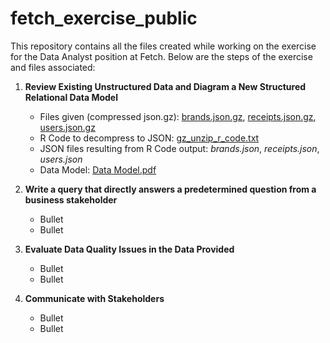# fetch_exercise_public
This repository contains all the files created while working on the exercise for the Data Analyst position at Fetch. Below are the steps of the exercise and files associated:

1. **Review Existing Unstructured Data and Diagram a New Structured Relational Data Model**
    * Files given (compressed json.gz): [brands.json.gz](https://github.com/bmbailey411/fetch_exercise_public/files/9668622/brands.json.gz), [receipts.json.gz](https://github.com/bmbailey411/fetch_exercise_public/files/9668626/receipts.json.gz), [users.json.gz](https://github.com/bmbailey411/fetch_exercise_public/files/9668632/users.json.gz)
    * R Code to decompress to JSON: [gz_unzip_r_code.txt](https://github.com/bmbailey411/fetch_exercise_public/files/9668639/gz_unzip_r_code.txt)
    * JSON files resulting from R Code output: *brands.json*, *receipts.json*, *users.json*
    * Data Model: [Data Model.pdf](https://github.com/bmbailey411/fetch_exercise_public/files/9668648/Data.Model.pdf)

2. **Write a query that directly answers a predetermined question from a business stakeholder**
    * Bullet
    * Bullet

3. **Evaluate Data Quality Issues in the Data Provided**
    * Bullet
    * Bullet

4. **Communicate with Stakeholders**
    * Bullet
    * Bullet

